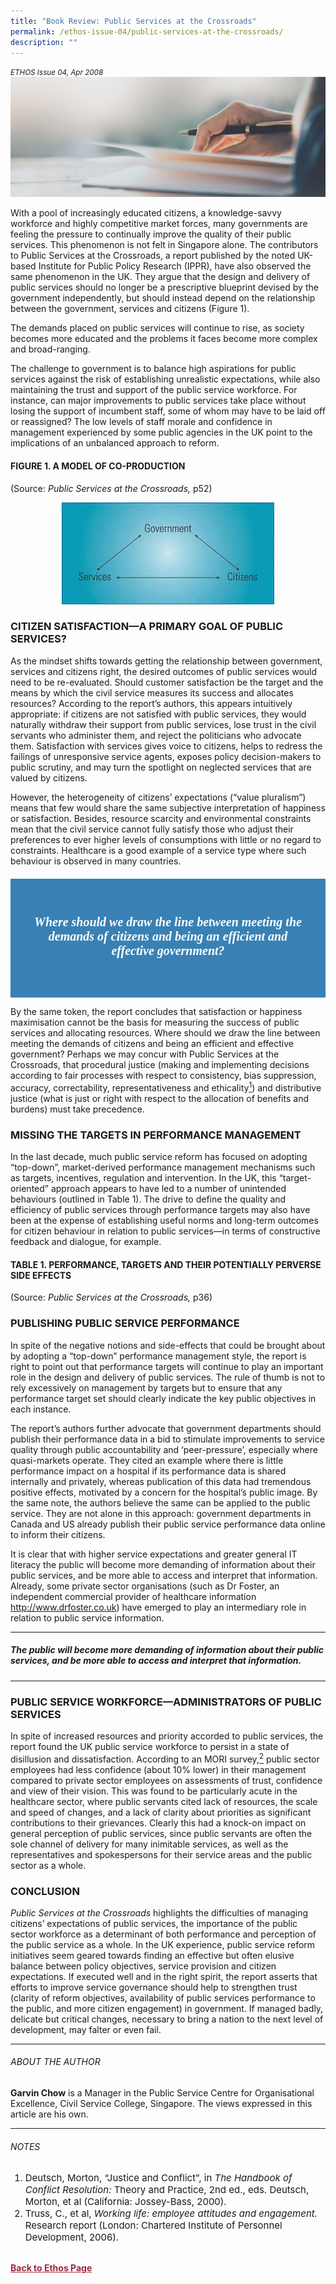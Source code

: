 ```yaml
---
title: "Book Review: Public Services at the Crossroads"
permalink: /ethos-issue-04/public-services-at-the-crossroads/
description: ""
---
```

<style>
.back a
{
	color: #9f2943;
	font-weight: bold;
}

#banner img
{
	width:100%;
}
	
.author
{
border-bottom: 1px solid black;
margin-top:40px;
padding-bottom:30px;
border-top: 1px solid black;	

}

.author p {
	font-size: 0.9em;
	line-height:24px !important;
	}	
	

.break
{
   border-top: 1px solid  black;
   border-bottom: 1px solid black;
	 padding:20px;
	margin-top:50px;
}
	
.break1
{
font-family: Georgia;
	font-size:20px;
	font-style: italic;
	font-weight: bold;
}

.boxheader {
	color: white !important;
	}	

.containerbox {
	background-color: #B7C9E2;
	border-radius: 10px;
	padding: 5%;
	margin-top: 5%;
	
	}	

li {
	font-size: 15px !important;
	
	}	
	
.notestop
{
	font-size: 15px;
	line-height:22px !important;
}	
	
.blue
{
background-color: #3981B4;
padding: 30px;
margin-top:20px;
font-family: Georgia;
font-size:20px;
font-style: italic;
text-align: center;
}
		
.blue h5
{
color: white;	
}			
	
	
</style>
	
<em><small>ETHOS Issue 04, Apr 2008</small></em>
<img src="/images/Landing_Banner_Images/banner_book%20review.jpg">	
	
	


<p>With a pool of increasingly educated citizens, a knowledge-savvy workforce and highly competitive market forces, many governments are feeling the pressure to continually improve the quality of their public services. This phenomenon is not felt in Singapore alone. The contributors to Public Services at the Crossroads, a report published by the noted UK-based Institute for Public Policy Research (IPPR), have also observed the same phenomenon in the UK. They argue that the design and delivery of public services should no longer be a prescriptive blueprint devised by the government independently, but should instead depend on the relationship between the government, services and citizens (Figure 1).</p>

<p>The demands placed on public services will continue to rise, as society becomes more educated and the problems it faces become more complex and broad-ranging. </p>

<p>The challenge to government is to balance high aspirations for public services against the risk of establishing unrealistic expectations, while also maintaining the trust and support of the public service workforce. For instance, can major improvements to public services take place without losing the support of incumbent staff, some of whom may have to be laid off or reassigned? The low levels of staff morale and confidence in management experienced by some public agencies in the UK point to the implications of an unbalanced approach to reform.</p>

<h4>FIGURE 1. A MODEL OF CO-PRODUCTION</h4>

<p>(Source: <em>Public Services at the Crossroads,</em> p52)</p>

<p style="text-align: center;"><img src="/images/Ethos_Images/Ethos_Issue_04/Fig1Model.jpg"></p>

<h3>CITIZEN SATISFACTION—A PRIMARY GOAL OF PUBLIC SERVICES?</h3>

<p>As the mindset shifts towards getting the relationship between government, services and citizens right, the desired outcomes of public services would need to be re-evaluated. Should customer satisfaction be the target and the means by which the civil service measures its success and allocates resources? According to the report’s authors, this appears intuitively appropriate: if citizens are not satisfied with public services, they would naturally withdraw their support from public services, lose trust in the civil servants who administer them, and reject the politicians who advocate them. Satisfaction with services gives voice to citizens, helps to redress the failings of unresponsive service agents, exposes policy decision-makers to public scrutiny, and may turn the spotlight on neglected services that are valued by citizens. </p>

<p>However, the heterogeneity of citizens’ expectations (“value pluralism”) means that few would share the same subjective interpretation of happiness or satisfaction. Besides, resource scarcity and environmental constraints mean that the civil service cannot fully satisfy those who adjust their preferences to ever higher levels of consumptions with little or no regard to constraints. Healthcare is a good example of a service type where such behaviour is observed in many countries. </p>


<div class="blue">
<h5><em>
Where should we draw the
line between meeting the
demands of citizens and being
an efficient and effective
government?
</em></h5>
</div>


<p>By the same token, the report concludes that satisfaction or happiness maximisation cannot be the basis for measuring the success of public services and allocating resources. Where should we draw the line between meeting the demands of citizens and being an efficient and effective government? Perhaps we may concur with Public Services at the Crossroads, that procedural justice (making and implementing decisions according to fair processes with respect to consistency, bias suppression, accuracy, correctability, representativeness and ethicality<a href="#notes"><sup>1</sup></a>) and distributive justice (what is just or right with respect to the allocation of benefits and burdens) must take precedence.</p>

<h3>MISSING THE TARGETS IN PERFORMANCE MANAGEMENT</h3>

<p>In the last decade, much public service reform has focused on adopting “top-down”, market-derived performance management mechanisms such as targets, incentives, regulation and intervention. In the UK, this “target-oriented” approach appears to have led to a number of unintended behaviours (outlined in Table 1). The drive to define the quality and efficiency of public services through performance targets may also have been at the expense of establishing useful norms and long-term outcomes for citizen behaviour in relation to public services—in terms of constructive feedback and dialogue, for example.</p>

<h4>TABLE 1. PERFORMANCE, TARGETS AND THEIR POTENTIALLY PERVERSE SIDE EFFECTS</h4>

<p>(Source: <em>Public Services at the Crossroads,</em> p36)</p>





<h3>PUBLISHING PUBLIC SERVICE PERFORMANCE</h3>

<p>In spite of the negative notions and side-effects that could be brought about by adopting a “top-down” performance management style, the report is right to point out that performance targets will continue to play an important role in the design and delivery of public services. The rule of thumb is not to rely excessively on management by targets but to ensure that any performance target set should clearly indicate the key public objectives in each instance. </p>

<p>The report’s authors further advocate that government departments should publish their performance data in a bid to stimulate improvements to service quality through public accountability and ‘peer-pressure’, especially where quasi-markets operate. They cited an example where there is little performance impact on a hospital if its performance data is shared internally and privately, whereas publication of this data had tremendous positive effects, motivated by a concern for the hospital’s public image. By the same note, the authors believe the same can be applied to the public service. They are not alone in this approach: government departments in Canada and US already publish their public service performance data online to inform their citizens. </p>

<p>It is clear that with higher service expectations and greater general IT literacy the public will become more demanding of information about their public services, and be more able to access and interpret that information. Already, some private sector organisations (such as Dr Foster, an independent commercial provider of healthcare information <a href="http://www.drfoster.co.uk/">http://www.drfoster.co.uk</a>) have emerged to play an intermediary role in relation to public service information.</p>

<hr>

<h5><em>
The public will become more
demanding of information
about their public services, and
be more able to access and
interpret that information.
</em></h5>

<hr>

<h3>PUBLIC SERVICE WORKFORCE—ADMINISTRATORS OF PUBLIC SERVICES</h3>

<p>In spite of increased resources and priority accorded to public services, the report found the UK public service workforce to persist in a state of disillusion and dissatisfaction. According to an MORI survey,<a href="#notes"><sup>2</sup></a> public sector employees had less confidence (about 10% lower) in their management compared to private sector employees on assessments of trust, confidence and view of their vision. This was found to be particularly acute in the healthcare sector, where public servants cited lack of resources, the scale and speed of changes, and a lack of clarity about priorities as significant contributions to their grievances. Clearly this had a knock-on impact on general perception of public services, since public servants are often the sole channel of delivery for many inimitable services, as well as the representatives and spokespersons for their service areas and the public sector as a whole.</p>

<h3>CONCLUSION</h3>

<p><em>Public Services at the Crossroads</em> highlights the difficulties of managing citizens’ expectations of public services, the importance of the public sector workforce as a determinant of both performance and perception of the public service as a whole. In the UK experience, public service reform initiatives seem geared towards finding an effective but often elusive balance between policy objectives, service provision and citizen expectations. If executed well and in the right spirit, the report asserts that efforts to improve service governance should help to strengthen trust (clarity of reform objectives, availability of public services performance to the public, and more citizen engagement) in government. If managed badly, delicate but critical changes, necessary to bring a nation to the next level of development, may falter or even fail.</p>

<hr>

<h6>ABOUT THE AUTHOR</h6>

<p class="small-text"><strong>Garvin Chow</strong> is a Manager in the Public Service Centre for Organisational Excellence, Civil Service College, Singapore. The views expressed in this article are his own.</p>

<hr>

<h6><a name="notes"></a>NOTES</h6>

<ol>
<li class="small-text">Deutsch, Morton, “Justice and Conflict”, in <em>The Handbook of Conflict Resolution:</em> Theory and Practice, 2nd ed., eds. Deutsch, Morton, et al (California: Jossey-Bass, 2000).</li>
<li class="small-text">Truss, C., et al, <em>Working life: employee attitudes and engagement.</em> Research report (London: Chartered Institute of Personnel Development, 2006).</li>
</ol>

<br>


	
	
	
	
	
	
	
	
	
<div class="back">
<a href="/ethos/">Back to Ethos Page</a>	
</div>